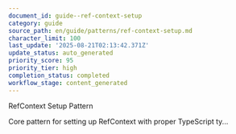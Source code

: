 ```yaml
---
document_id: guide--ref-context-setup
category: guide
source_path: en/guide/patterns/ref-context-setup.md
character_limit: 100
last_update: '2025-08-21T02:13:42.371Z'
update_status: auto_generated
priority_score: 95
priority_tier: high
completion_status: completed
workflow_stage: content_generated
---
```

RefContext Setup Pattern

Core pattern for setting up RefContext with proper TypeScript ty...
